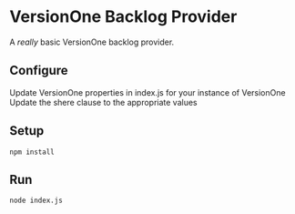 VersionOne Backlog Provider
===========================

A *really* basic VersionOne backlog provider.


Configure
---------

Update VersionOne properties in index.js for your instance of VersionOne
Update the shere clause to the appropriate values

Setup
-----

    npm install

Run
---

    node index.js
